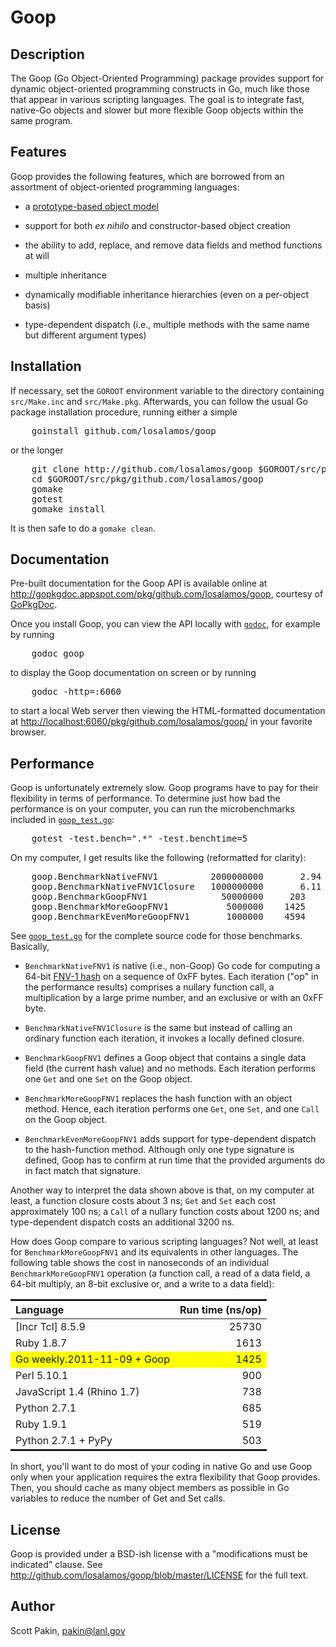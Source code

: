 Goop
====

Description
-----------

The Goop (Go Object-Oriented Programming) package provides support for
dynamic object-oriented programming constructs in Go, much like those
that appear in various scripting languages.  The goal is to integrate
fast, native-Go objects and slower but more flexible Goop objects
within the same program.

Features
--------

Goop provides the following features, which are borrowed from an
assortment of object-oriented programming languages:

* a [prototype-based object model](http://en.wikipedia.org/wiki/Prototype-based_programming)

* support for both *ex nihilo* and constructor-based object creation

* the ability to add, replace, and remove data fields and method
  functions at will

* multiple inheritance

* dynamically modifiable inheritance hierarchies (even on a per-object
  basis)

* type-dependent dispatch (i.e., multiple methods with the same name
  but different argument types)


Installation
------------

If necessary, set the `GOROOT` environment variable to the directory
containing `src/Make.inc` and `src/Make.pkg`.  Afterwards, you can
follow the usual Go package installation procedure, running either a
simple

<pre>
    goinstall github.com/losalamos/goop
</pre>

or the longer

<pre>
    git clone http://github.com/losalamos/goop $GOROOT/src/pkg/github.com/losalamos/goop
    cd $GOROOT/src/pkg/github.com/losalamos/goop
    gomake
    gotest
    gomake install
</pre>

It is then safe to do a `gomake clean`.


Documentation
-------------

Pre-built documentation for the Goop API is
available online at
<http://gopkgdoc.appspot.com/pkg/github.com/losalamos/goop>,
courtesy of [GoPkgDoc](http://gopkgdoc.appspot.com/).

Once you install Goop, you can view the API locally with
[`godoc`](http://golang.org/cmd/godoc/), for example by running

<pre>
    godoc goop
</pre>

to display the Goop documentation on screen or by running

<pre>
    godoc -http=:6060
</pre>

to start a local Web server then viewing the HTML-formatted
documentation at
<http://localhost:6060/pkg/github.com/losalamos/goop/> in your
favorite browser.


Performance
-----------

Goop is unfortunately extremely slow.  Goop programs have to pay for
their flexibility in terms of performance.  To determine just how bad
the performance is on your computer, you can run the microbenchmarks
included in
[`goop_test.go`](http://github.com/losalamos/goop/blob/master/goop_test.go):

<pre>
    gotest -test.bench=".*" -test.benchtime=5
</pre>

On my computer, I get results like the following (reformatted for
clarity):

<pre>
    goop.BenchmarkNativeFNV1          2000000000       2.94 ns/op
    goop.BenchmarkNativeFNV1Closure   1000000000       6.11 ns/op
    goop.BenchmarkGoopFNV1              50000000     203    ns/op
    goop.BenchmarkMoreGoopFNV1           5000000    1425    ns/op
    goop.BenchmarkEvenMoreGoopFNV1       1000000    4594    ns/op
</pre>

See
[`goop_test.go`](http://github.com/losalamos/goop/blob/master/goop_test.go)
for the complete source code for those benchmarks.  Basically,

* `BenchmarkNativeFNV1` is native (i.e., non-Goop) Go code for computing
  a 64-bit [FNV-1 hash](http://isthe.com/chongo/tech/comp/fnv/) on a
  sequence of 0xFF bytes.  Each iteration ("op" in the performance
  results) comprises a nullary function call, a multiplication by a
  large prime number, and an exclusive or with an 0xFF byte.

* `BenchmarkNativeFNV1Closure` is the same but instead of calling an
  ordinary function each iteration, it invokes a locally defined
  closure.

* `BenchmarkGoopFNV1` defines a Goop object that contains a single
  data field (the current hash value) and no methods.  Each iteration
  performs one `Get` and one `Set` on the Goop object.

* `BenchmarkMoreGoopFNV1` replaces the hash function with an object
  method.  Hence, each iteration performs one `Get`, one `Set`, and
  one `Call` on the Goop object.

* `BenchmarkEvenMoreGoopFNV1` adds support for type-dependent dispatch
  to the hash-function method.  Although only one type signature is
  defined, Goop has to confirm at run time that the provided arguments
  do in fact match that signature.

Another way to interpret the data shown above is that, on my computer
at least, a function closure costs about 3 ns; `Get` and `Set` each
cost approximately 100 ns; a `Call` of a nullary function costs about
1200 ns; and type-dependent dispatch costs an additional 3200 ns.

How does Goop compare to various scripting languages?  Not well, at
least for `BenchmarkMoreGoopFNV1` and its equivalents in other
languages.  The following table shows the cost in nanoseconds of an
individual `BenchmarkMoreGoopFNV1` operation (a function call, a read
of a data field, a 64-bit multiply, an 8-bit exclusive&nbsp;or, and a
write to a data field):

<table style="border-collapse: collapse; margin-left: auto; margin-right: auto">
  <tr>
    <th style="text-align: left; border-top: solid medium; border-bottom: solid thin">Language</th>
    <th style="text-align: right; border-top: solid medium; border-bottom: solid thin">Run time (ns/op)</th>
  </tr>
  <tr>
    <td>[Incr Tcl] 8.5.9</td>
    <td style="text-align: right">25730</td>
  </tr>
  <tr>
    <td>Ruby 1.8.7</td>
    <td style="text-align: right">1613</td>
  </tr>
  <tr style="background-color: yellow">
    <td>Go weekly.2011-11-09 + Goop</td>
    <td style="text-align: right">1425</td>
  </tr>
  <tr>
    <td>Perl 5.10.1</td>
    <td style="text-align: right">900</td>
  </tr>
  <tr>
    <td>JavaScript 1.4 (Rhino 1.7)</td>
    <td style="text-align: right">738</td>
  </tr>
  <tr>
    <td>Python 2.7.1</td>
    <td style="text-align: right">685</td>
  </tr>
  <tr>
    <td>Ruby 1.9.1</td>
    <td style="text-align: right">519</td>
  </tr>
  <tr>
    <td style="border-bottom: solid medium">Python 2.7.1 + PyPy </td>
    <td style="border-bottom: solid medium; text-align: right">503</td>
  </tr>
</table>

In short, you'll want to do most of your coding in native Go and use
Goop only when your application requires the extra flexibility that
Goop provides.  Then, you should cache as many object members as
possible in Go variables to reduce the number of Get and Set calls.


License
-------

Goop is provided under a BSD-ish license with a "modifications must be
indicated" clause.  See
<http://github.com/losalamos/goop/blob/master/LICENSE> for the full
text.


Author
------

Scott Pakin, <pakin@lanl.gov>
